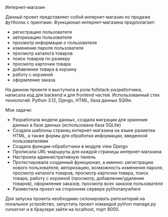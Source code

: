 Интернет-магазин

Данный проект представляет собой интернет-магазин по продаже футболок с принтами.
Функционал интернет-магазина предполагает:
- регистрацию пользователя
- авторизацию пользователя
- просмотр информации о пользователе
- изменение пароля пользователя
- просмотр каталога товаров
- поиск товаров по размеру
- просмотр карточки товара
- добавление товара в корзину
- работу с корзиной
- оформление заказа


На данном проекте я выступила в роли fullstack-разработчика, написала код для backend и для frontend частей.
Использованный стек технологий: Python 3.12, Django, HTML, база данных SQlite.

Мои задачи:
- Разработала модели данных, создала миграции для хранения данных в базе данных (использована база SQLite)
- Создала шаблоны страниц интернет-магазина на языке разметки HTML, а также формы для обработки информации, введенной пользователями
- Создала функции-обработчики в модуле view Django
- Прописала URL-маршруты для каждой страницы интернет-магазина
- Настроила административную панель
- Протестировала созданный функционал, а именно: регистрацию нового пользователя, авторизацию, возможность изменения пароля, просмотр каталога товаров, просмотр карточки товара, поиск товара, работу с корзиной (просмотр, добавление/удаление товаров), оформление заказов, просмотр всех заказов пользователя
- Разместила проект на стороннем сервере pythonanywhere

Для запуска проекта необходимо склонировать репозиторий на локальное устройство, запустить проект командой python manage.py runserver и в браузере зайти на localhost, порт 8000.
